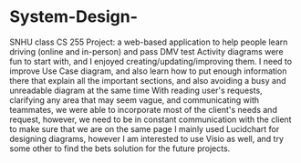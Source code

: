 # System-Design-
SNHU class CS 255
Project: a web-based application to help people learn driving (online and in-person) and pass DMV test
Activity diagrams were fun to start with, and I enjoyed creating/updating/improving them.
I need to improve Use Case diagram, and also learn how to put enough information there that explain all the important sections, and also avoiding a busy and unreadable diagram at the same time
With reading user's requests, clarifying any area that may seem vague, and communicating with teammates, we were able to incorporate most of the client's needs and request, however, we need to be in constant communication with the client to make sure that we are on the same page
I mainly used Lucidchart for designing diagrams, however I am interested to use Visio as well, and try some other to find the bets solution for the future projects.
